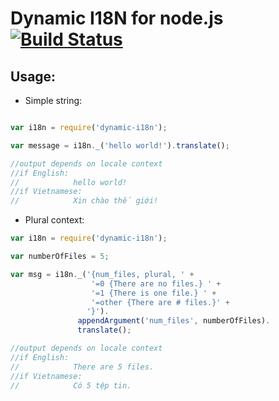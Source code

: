 # Dynamic I18N for node.js [![Build Status](https://secure.travis-ci.org/hoatle/dynamic-i18n-node.png?branch=master)](http://travis-ci.org/hoatle/dynamic-i18n-node)

## Usage:

* Simple string:

```js

var i18n = require('dynamic-i18n');

var message = i18n._('hello world!').translate();

//output depends on locale context
//if English:
//            hello world!
//if Vietnamese:
//            Xin chào thế giới!

```

* Plural context:

```js
var i18n = require('dynamic-i18n');

var numberOfFiles = 5;

var msg = i18n._('{num_files, plural, ' +
                  '=0 {There are no files.} ' +
                  '=1 {There is one file.} ' +
                  '=other {There are # files.}' +
                 '}').
               appendArgument('num_files', numberOfFiles).
               translate();

//output depends on locale context
//if English:
//            There are 5 files.
//if Vietnamese:
//            Có 5 tệp tin.

```

















